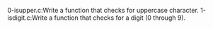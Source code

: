 0-isupper.c:Write a function that checks for uppercase character.
1-isdigit.c:Write a function that checks for a digit (0 through 9).
